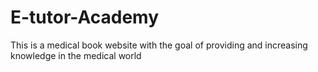 # E-tutor-Academy
This is a medical book website with the goal of providing and increasing knowledge in the medical world
